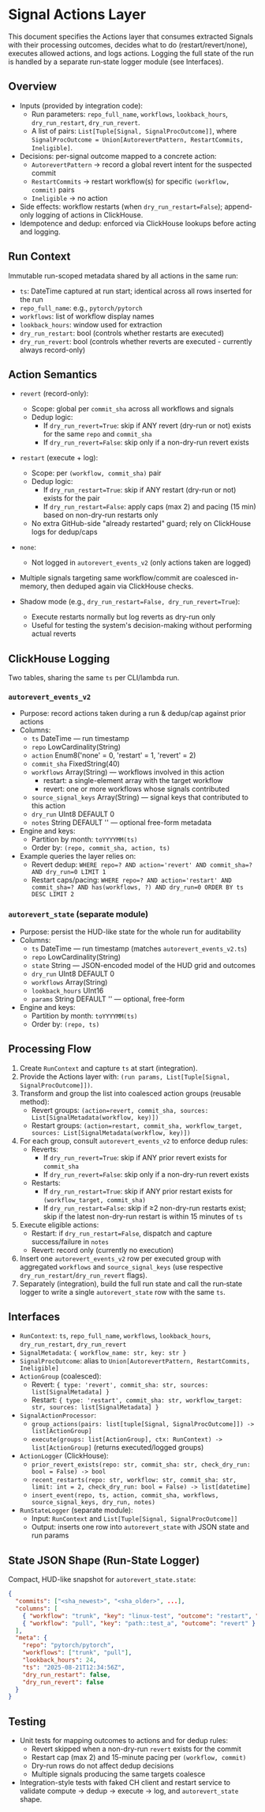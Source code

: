 # Signal Actions Layer

This document specifies the Actions layer that consumes extracted Signals with their processing outcomes, decides what to do (restart/revert/none), executes allowed actions, and logs actions. Logging the full state of the run is handled by a separate run‑state logger module (see Interfaces).

## Overview

- Inputs (provided by integration code):
  - Run parameters: `repo_full_name`, `workflows`, `lookback_hours`, `dry_run_restart`, `dry_run_revert`.
  - A list of pairs: `List[Tuple[Signal, SignalProcOutcome]]`, where `SignalProcOutcome = Union[AutorevertPattern, RestartCommits, Ineligible]`.
- Decisions: per-signal outcome mapped to a concrete action:
  - `AutorevertPattern` → record a global revert intent for the suspected commit
  - `RestartCommits` → restart workflow(s) for specific `(workflow, commit)` pairs
  - `Ineligible` → no action
- Side effects: workflow restarts (when `dry_run_restart=False`); append-only logging of actions in ClickHouse.
- Idempotence and dedup: enforced via ClickHouse lookups before acting and logging.

## Run Context

Immutable run-scoped metadata shared by all actions in the same run:

- `ts`: DateTime captured at run start; identical across all rows inserted for the run
- `repo_full_name`: e.g., `pytorch/pytorch`
- `workflows`: list of workflow display names
- `lookback_hours`: window used for extraction
- `dry_run_restart`: bool (controls whether restarts are executed)
- `dry_run_revert`: bool (controls whether reverts are executed - currently always record-only)

## Action Semantics

- `revert` (record-only):
  - Scope: global per `commit_sha` across all workflows and signals
  - Dedup logic:
    - If `dry_run_revert=True`: skip if ANY revert (dry-run or not) exists for the same `repo` and `commit_sha`
    - If `dry_run_revert=False`: skip only if a non-dry-run revert exists

- `restart` (execute + log):
  - Scope: per `(workflow, commit_sha)` pair
  - Dedup logic:
    - If `dry_run_restart=True`: skip if ANY restart (dry-run or not) exists for the pair
    - If `dry_run_restart=False`: apply caps (max 2) and pacing (15 min) based on non-dry-run restarts only
  - No extra GitHub-side "already restarted" guard; rely on ClickHouse logs for dedup/caps

- `none`:
  - Not logged in `autorevert_events_v2` (only actions taken are logged)

- Multiple signals targeting same workflow/commit are coalesced in-memory, then deduped again via ClickHouse checks.
- Shadow mode (e.g., `dry_run_restart=False, dry_run_revert=True`):
  - Execute restarts normally but log reverts as dry-run only
  - Useful for testing the system's decision-making without performing actual reverts

## ClickHouse Logging

Two tables, sharing the same `ts` per CLI/lambda run.

### `autorevert_events_v2`

- Purpose: record actions taken during a run & dedup/cap against prior actions
- Columns:
  - `ts` DateTime — run timestamp
  - `repo` LowCardinality(String)
  - `action` Enum8('none' = 0, 'restart' = 1, 'revert' = 2)
  - `commit_sha` FixedString(40)
  - `workflows` Array(String) — workflows involved in this action
    - restart: a single-element array with the target workflow
    - revert: one or more workflows whose signals contributed
  - `source_signal_keys` Array(String) — signal keys that contributed to this action
  - `dry_run` UInt8 DEFAULT 0
  - `notes` String DEFAULT '' — optional free-form metadata
- Engine and keys:
  - Partition by month: `toYYYYMM(ts)`
  - Order by: `(repo, commit_sha, action, ts)`
- Example queries the layer relies on:
  - Revert dedup: `WHERE repo=? AND action='revert' AND commit_sha=? AND dry_run=0 LIMIT 1`
  - Restart caps/pacing: `WHERE repo=? AND action='restart' AND commit_sha=? AND has(workflows, ?) AND dry_run=0 ORDER BY ts DESC LIMIT 2`

### `autorevert_state` (separate module)

- Purpose: persist the HUD-like state for the whole run for auditability
- Columns:
  - `ts` DateTime — run timestamp (matches `autorevert_events_v2.ts`)
  - `repo` LowCardinality(String)
  - `state` String — JSON-encoded model of the HUD grid and outcomes
  - `dry_run` UInt8 DEFAULT 0
  - `workflows` Array(String)
  - `lookback_hours` UInt16
  - `params` String DEFAULT '' — optional, free-form
- Engine and keys:
  - Partition by month: `toYYYYMM(ts)`
  - Order by: `(repo, ts)`

## Processing Flow

1. Create `RunContext` and capture `ts` at start (integration).
2. Provide the Actions layer with: `(run params, List[Tuple[Signal, SignalProcOutcome]])`.
3. Transform and group the list into coalesced action groups (reusable method):
   - Revert groups: `(action=revert, commit_sha, sources: List[SignalMetadata(workflow, key)])`
   - Restart groups: `(action=restart, commit_sha, workflow_target, sources: List[SignalMetadata(workflow, key)])`
4. For each group, consult `autorevert_events_v2` to enforce dedup rules:
   - Reverts:
     - If `dry_run_revert=True`: skip if ANY prior revert exists for `commit_sha`
     - If `dry_run_revert=False`: skip only if a non-dry-run revert exists
   - Restarts:
     - If `dry_run_restart=True`: skip if ANY prior restart exists for `(workflow_target, commit_sha)`
     - If `dry_run_restart=False`: skip if ≥2 non-dry-run restarts exist; skip if the latest non-dry-run restart is within 15 minutes of `ts`
5. Execute eligible actions:
   - Restart: if `dry_run_restart=False`, dispatch and capture success/failure in `notes`
   - Revert: record only (currently no execution)
6. Insert one `autorevert_events_v2` row per executed group with aggregated `workflows` and `source_signal_keys` (use respective `dry_run_restart`/`dry_run_revert` flags).
7. Separately (integration), build the full run state and call the run‑state logger to write a single `autorevert_state` row with the same `ts`.

## Interfaces

- `RunContext`: `ts`, `repo_full_name`, `workflows`, `lookback_hours`, `dry_run_restart`, `dry_run_revert`
- `SignalMetadata`: `{ workflow_name: str, key: str }`
- `SignalProcOutcome`: alias to `Union[AutorevertPattern, RestartCommits, Ineligible]`
- `ActionGroup` (coalesced):
  - Revert: `{ type: 'revert', commit_sha: str, sources: list[SignalMetadata] }`
  - Restart: `{ type: 'restart', commit_sha: str, workflow_target: str, sources: list[SignalMetadata] }`
- `SignalActionProcessor`:
  - `group_actions(pairs: list[tuple[Signal, SignalProcOutcome]]) -> list[ActionGroup]`
  - `execute(groups: list[ActionGroup], ctx: RunContext) -> list[ActionGroup]` (returns executed/logged groups)
- `ActionLogger` (ClickHouse):
  - `prior_revert_exists(repo: str, commit_sha: str, check_dry_run: bool = False) -> bool`
  - `recent_restarts(repo: str, workflow: str, commit_sha: str, limit: int = 2, check_dry_run: bool = False) -> list[datetime]`
  - `insert_event(repo, ts, action, commit_sha, workflows, source_signal_keys, dry_run, notes)`
- `RunStateLogger` (separate module):
  - Input: `RunContext` and `List[Tuple[Signal, SignalProcOutcome]]`
  - Output: inserts one row into `autorevert_state` with JSON state and run params

## State JSON Shape (Run-State Logger)

Compact, HUD-like snapshot for `autorevert_state.state`:

```json
{
  "commits": ["<sha_newest>", "<sha_older>", ...],
  "columns": [
    { "workflow": "trunk", "key": "linux-test", "outcome": "restart", "note": "..." },
    { "workflow": "pull", "key": "path::test_a", "outcome": "revert" }
  ],
  "meta": {
    "repo": "pytorch/pytorch",
    "workflows": ["trunk", "pull"],
    "lookback_hours": 24,
    "ts": "2025-08-21T12:34:56Z",
    "dry_run_restart": false,
    "dry_run_revert": false
  }
}
```

## Testing

- Unit tests for mapping outcomes to actions and for dedup rules:
  - Revert skipped when a non-dry-run `revert` exists for the commit
  - Restart cap (max 2) and 15-minute pacing per `(workflow, commit)`
  - Dry-run rows do not affect dedup decisions
  - Multiple signals producing the same targets coalesce
- Integration-style tests with faked CH client and restart service to validate compute → dedup → execute → log, and `autorevert_state` shape.
